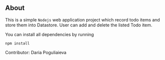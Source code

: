 ## About
This is a simple `Nodejs` web application project which record todo items and store them into Datastore. User can add and delete the listed Todo item.

You can install all dependencies by running

``` npm install ```

Contributor: Daria Poguliaieva
